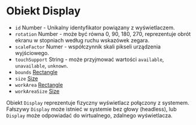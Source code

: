 # Obiekt Display

* `id` Number - Unikalny identyfikator powiązany z wyświetlaczem.
* `rotation` Number - może być równa 0, 90, 180, 270, reprezentuje obrót ekranu w stopniach według ruchu wskazówek zegara.
* `scaleFactor` Numer - współczynnik skali pikseli urządzenia wyjściowego.
* `touchSupport` String - może przyjmować wartości `available`, `unavailable`, `unknown`.
* `bounds` [Rectangle](rectangle.md)
* `size` [Size](size.md)
* `workArea` [Rectangle](rectangle.md)
* `workAreaSize` [Size](size.md)

Obiekt `Display` reprezentuje fizyczny wyświetlacz połączony z systemem. Fałszywy `Display` może istnieć w systemie bez głowy (headless), lub `Display` może odpowiadać do wirtualnego, zdalnego wyświetlacza.